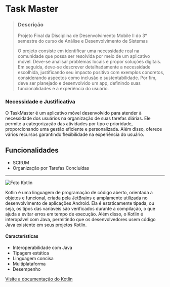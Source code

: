 # Task Master

> ### Descrição
>
> Projeto Final da Disciplina de Desenvolvimento Mobile II do 3° semestre do curso de Análise e Desenvolvimento de Sistemas
>
> O projeto consiste em identificar uma necessidade real na comunidade que possa ser resolvida por meio de um aplicativo móvel. Deve-se analisar problemas locais e propor soluções digitais. Em seguida, deve-se descrever detalhadamente a necessidade escolhida, justificando seu impacto positivo com exemplos concretos, considerando aspectos como inclusão e sustentabilidade. Por fim, deve ser planejado e desenvolvido um app, definindo suas funcionalidades e a experiência do usuário.

### Necessidade e Justificativa
O TaskMaster é um aplicativo móvel desenvolvido para atender à necessidade dos usuários na organização de suas tarefas diárias. Ele permite a categorização das 
atividades por tipo e prioridade, proporcionando uma gestão eficiente e personalizada. Além disso, oferece vários recursos garantindo flexibilidade na experiência do usuário. 

## Funcionalidades
- SCRUM
- Organização por Tarefas Concluídas
  
---

![Foto Kotlin](https://dkrn4sk0rn31v.cloudfront.net/uploads/2017/08/kotlin-a-nova-linguagem-oficial-para-desenvolvimento-android.png)

Kotlin é uma linguagem de programação de código aberto, orientada a objetos e funcional, criada pela JetBrains e amplamente utilizada no desenvolvimento de aplicações Android. Ela é estaticamente tipada, ou seja, os tipos das variáveis são verificados durante a compilação, o que ajuda a evitar erros em tempo de execução. Além disso, o Kotlin é interopável com Java, permitindo que os desenvolvedores usem código Java existente em seus projetos Kotlin. 

#### Características 
- Interoperabilidade com Java
- Tipagem estática
- Linguagem concisa
- Multiplataforma
- Desempenho

[Visite a documentação do Kotlin](https://kotlinlang.org/)
